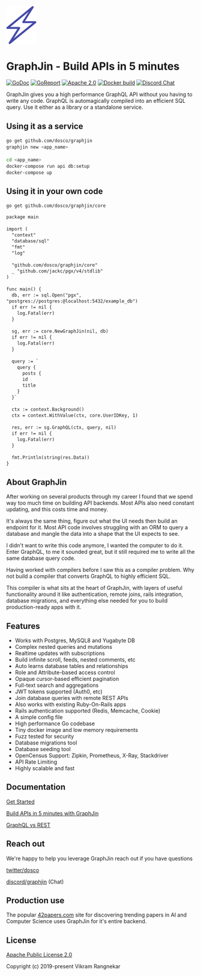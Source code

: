 <img src="docs/website/static/img/graphjin-logo.svg" width="80" />

# GraphJin - Build APIs in 5 minutes

[![GoDoc](https://img.shields.io/badge/godoc-reference-5272B4.svg?style=flat-square&logo=appveyor)](https://pkg.go.dev/github.com/dosco/graphjin/core?tab=doc)
[![GoReport](https://goreportcard.com/badge/github.com/gojp/goreportcard?style=flat-square)](https://goreportcard.com/report/github.com/dosco/graphjin)
[![Apache 2.0](https://img.shields.io/github/license/dosco/graphjin.svg?style=flat-square)](https://github.com/dosco/graphjin/blob/master/LICENSE)
[![Docker build](https://img.shields.io/docker/cloud/build/dosco/graphjin.svg?style=flat-square)](https://hub.docker.com/r/dosco/graphjin/builds)
[![Discord Chat](https://img.shields.io/discord/628796009539043348.svg?style=flat-square&logo=appveyor)](https://discord.gg/6pSWCTZ)

GraphJin gives you a high performance GraphQL API without you having to write any code. GraphQL is automagically compiled into an efficient SQL query. Use it either as a library or a standalone service.

## Using it as a service

```bash
go get github.com/dosco/graphjin
graphjin new <app_name>

cd <app_name>
docker-compose run api db:setup
docker-compose up
```

## Using it in your own code

```console
go get github.com/dosco/graphjin/core
```

```golang
package main

import (
  "context"
  "database/sql"
  "fmt"
  "log"

  "github.com/dosco/graphjin/core"
  _ "github.com/jackc/pgx/v4/stdlib"
)

func main() {
  db, err := sql.Open("pgx", "postgres://postgres:@localhost:5432/example_db")
  if err != nil {
    log.Fatal(err)
  }

  sg, err := core.NewGraphJin(nil, db)
  if err != nil {
    log.Fatal(err)
  }

  query := `
    query {
      posts {
      id
      title
    }
  }`

  ctx := context.Background()
  ctx = context.WithValue(ctx, core.UserIDKey, 1)

  res, err := sg.GraphQL(ctx, query, nil)
  if err != nil {
    log.Fatal(err)
  }

  fmt.Println(string(res.Data))
}
```

## About GraphJin

After working on several products through my career I found that we spend way too much time on building API backends. Most APIs also need constant updating, and this costs time and money.

It's always the same thing, figure out what the UI needs then build an endpoint for it. Most API code involves struggling with an ORM to query a database and mangle the data into a shape that the UI expects to see.

I didn't want to write this code anymore, I wanted the computer to do it. Enter GraphQL, to me it sounded great, but it still required me to write all the same database query code.

Having worked with compilers before I saw this as a compiler problem. Why not build a compiler that converts GraphQL to highly efficient SQL.

This compiler is what sits at the heart of GraphJin, with layers of useful functionality around it like authentication, remote joins, rails integration, database migrations, and everything else needed for you to build production-ready apps with it.

## Features

- Works with Postgres, MySQL8 and Yugabyte DB
- Complex nested queries and mutations
- Realtime updates with subscriptions
- Build infinite scroll, feeds, nested comments, etc
- Auto learns database tables and relationships
- Role and Attribute-based access control
- Opaque cursor-based efficient pagination
- Full-text search and aggregations
- JWT tokens supported (Auth0, etc)
- Join database queries with remote REST APIs
- Also works with existing Ruby-On-Rails apps
- Rails authentication supported (Redis, Memcache, Cookie)
- A simple config file
- High performance Go codebase
- Tiny docker image and low memory requirements
- Fuzz tested for security
- Database migrations tool
- Database seeding tool
- OpenCensus Support: Zipkin, Prometheus, X-Ray, Stackdriver
- API Rate Limiting
- Highly scalable and fast

## Documentation

[Get Started](https://graphjin.com/docs/start)

[Build APIs in 5 minutes with GraphJin](https://dev.to/dosco/build-high-performance-graphql-apis-in-5-minutes-with-graphjin-261o)

[GraphQL vs REST](https://dev.to/dosco/rest-vs-graphql-building-startups-in-2021-3k73)

## Reach out

We're happy to help you leverage GraphJin reach out if you have questions

[twitter/dosco](https://twitter.com/dosco)

[discord/graphjin](https://discord.gg/6pSWCTZ) (Chat)

## Production use

The popular [42papers.com](https://42papers.com) site for discovering trending papers in AI and Computer Science uses GraphJin for it's entire backend.

## License

[Apache Public License 2.0](https://opensource.org/licenses/Apache-2.0)

Copyright (c) 2019-present Vikram Rangnekar
